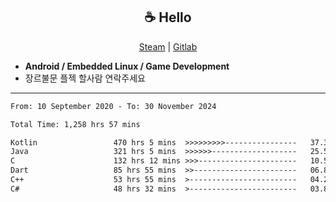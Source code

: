 <h2 align="center"> ☕ Hello </h2>

<p align="center">
  <a href="https://steamcommunity.com/id/Niforances/">Steam</a> |
  <a href="https://gitlab.com/niforances">Gitlab</a>
</p>

 - **Android / Embedded Linux / Game Development**
 - 장르불문 플젝 할사람 연락주세요

------

<!--START_SECTION:waka-->

```txt
From: 10 September 2020 - To: 30 November 2024

Total Time: 1,258 hrs 57 mins

Kotlin                 470 hrs 5 mins  >>>>>>>>>----------------   37.34 %
Java                   321 hrs 5 mins  >>>>>>-------------------   25.50 %
C                      132 hrs 12 mins >>>----------------------   10.50 %
Dart                   85 hrs 55 mins  >>-----------------------   06.82 %
C++                    53 hrs 55 mins  >------------------------   04.28 %
C#                     48 hrs 32 mins  >------------------------   03.86 %
```

<!--END_SECTION:waka-->
